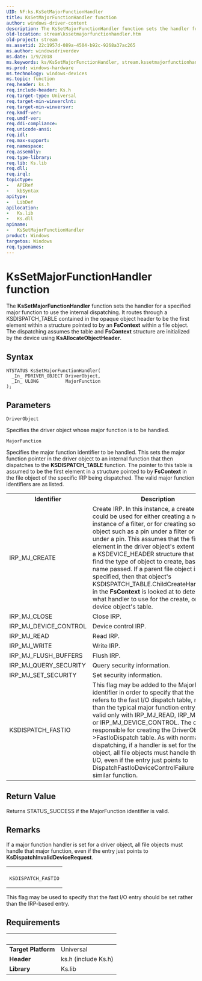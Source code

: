 ```yaml
---
UID: NF:ks.KsSetMajorFunctionHandler
title: KsSetMajorFunctionHandler function
author: windows-driver-content
description: The KsSetMajorFunctionHandler function sets the handler for a specified major function to use the internal dispatching.
old-location: stream\kssetmajorfunctionhandler.htm
old-project: stream
ms.assetid: 22c1957d-089a-4504-b92c-9268a37ac265
ms.author: windowsdriverdev
ms.date: 1/9/2018
ms.keywords: ks/KsSetMajorFunctionHandler, stream.kssetmajorfunctionhandler, ksfunc_e8761f66-4ca5-4465-bf7b-f6d2ab1d2355.xml, KsSetMajorFunctionHandler function [Streaming Media Devices], KsSetMajorFunctionHandler
ms.prod: windows-hardware
ms.technology: windows-devices
ms.topic: function
req.header: ks.h
req.include-header: Ks.h
req.target-type: Universal
req.target-min-winverclnt: 
req.target-min-winversvr: 
req.kmdf-ver: 
req.umdf-ver: 
req.ddi-compliance: 
req.unicode-ansi: 
req.idl: 
req.max-support: 
req.namespace: 
req.assembly: 
req.type-library: 
req.lib: Ks.lib
req.dll: 
req.irql: 
topictype:
-	APIRef
-	kbSyntax
apitype:
-	LibDef
apilocation:
-	Ks.lib
-	Ks.dll
apiname:
-	KsSetMajorFunctionHandler
product: Windows
targetos: Windows
req.typenames: 
---
```



# KsSetMajorFunctionHandler function
The <b>KsSetMajorFunctionHandler</b> function sets the handler for a specified major function to use the internal dispatching. It routes through a KSDISPATCH_TABLE contained in the opaque object header to be the first element within a structure pointed to by an <b>FsContext</b> within a file object. The dispatching assumes the table and <b>FsContext</b> structure are initialized by the device using <b>KsAllocateObjectHeader</b>.

## Syntax

````
NTSTATUS KsSetMajorFunctionHandler(
  _In_ PDRIVER_OBJECT DriverObject,
  _In_ ULONG          MajorFunction
);
````

## Parameters

`DriverObject`

Specifies the driver object whose major function is to be handled.

`MajorFunction`

Specifies the major function identifier to be handled. This sets the major function pointer in the driver object to an internal function that then dispatches to the <b>KSDISPATCH_TABLE</b> function. The pointer to this table is assumed to be the first element in a structure pointed to by <b>FsContext</b> in the file object of the specific IRP being dispatched. The valid major function identifiers are as listed.

<table>
<tr>
<th>Identifier</th>
<th>Description</th>
</tr>
<tr>
<td>
IRP_MJ_CREATE 

</td>
<td>
Create IRP. In this instance, a create request could be used for either creating a new instance of a filter, or for creating some object such as a pin under a filter or a clock under a pin. This assumes that the first element in the driver object's extent contains a KSDEVICE_HEADER structure that is used to find the type of object to create, based on the name passed. If a parent file object is specified, then that object's KSDISPATCH_TABLE.ChildCreateHandlerTable in the <b>FsContext</b> is looked at to determine what handler to use for the create, or use the device object's table.

</td>
</tr>
<tr>
<td>
IRP_MJ_CLOSE 

</td>
<td>
 Close IRP.

</td>
</tr>
<tr>
<td>
IRP_MJ_DEVICE_CONTROL 

</td>
<td>
 Device control IRP.

</td>
</tr>
<tr>
<td>
IRP_MJ_READ 

</td>
<td>
 Read IRP.

</td>
</tr>
<tr>
<td>
IRP_MJ_WRITE 

</td>
<td>
 Write IRP.

</td>
</tr>
<tr>
<td>
IRP_MJ_FLUSH_BUFFERS 

</td>
<td>
 Flush IRP.

</td>
</tr>
<tr>
<td>
IRP_MJ_QUERY_SECURITY 

</td>
<td>
 Query security information.

</td>
</tr>
<tr>
<td>
IRP_MJ_SET_SECURITY 

</td>
<td>
 Set security information.

</td>
</tr>
<tr>
<td>
KSDISPATCH_FASTIO 

</td>
<td>
This flag may be added to the MajorFunction identifier in order to specify that the entry refers to the fast I/O dispatch table, rather than the typical major function entry. This is valid only with IRP_MJ_READ, IRP_MJ_WRITE or IRP_MJ_DEVICE_CONTROL. The driver is responsible for creating the DriverObject-&gt;FastIoDispatch table. As with normal dispatching, if a handler is set for the driver object, all file objects must handle that fast I/O, even if the entry just points to DispatchFastIoDeviceControlFailure or a similar function.

</td>
</tr>
</table>


## Return Value

Returns STATUS_SUCCESS if the MajorFunction identifier is valid.

## Remarks

If a major function handler is set for a driver object, all file objects must handle that major function, even if the entry just points to <b>KsDispatchInvalidDeviceRequest</b>.

<div class="code"><span codelanguage=""><table>
<tr>
<th></th>
</tr>
<tr>
<td>
<pre>KSDISPATCH_FASTIO</pre>
</td>
</tr>
</table></span></div>
This flag may be used to specify that the fast I/O entry should be set rather than the IRP-based entry.

## Requirements
| &nbsp; | &nbsp; |
| ---- |:---- |
| **Target Platform** | Universal |
| **Header** | ks.h (include Ks.h) |
| **Library** | Ks.lib |